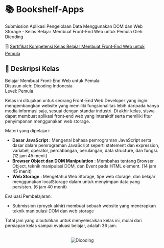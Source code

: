 # 📚 Bookshelf-Apps

Submission Aplikasi Pengelolaan Data Menggunakan DOM dan Web Storage - Kelas Belajar Membuat Front-End Web untuk Pemula Oleh Dicoding

🗒️ [Sertifikat Kompetensi Kelas Belajar Membuat Front-End Web untuk Pemula](https://www.dicoding.com/certificates/72ZD9J65JPYW)

## 🚀 Deskripsi Kelas

Belajar Membuat Front-End Web untuk Pemula <br>
Disusun oleh: Dicoding Indonesia <br>
Level: Pemula

Kelas ini ditujukan untuk seorang Front-End Web Developer yang ingin mengembangkan website yang memiliki fungsionalitas lebih daripada hanya media informasi saja, sesuai dengan standar industri. Di akhir kelas, siswa dapat membuat aplikasi front-end web yang interaktif serta memiliki fitur penyimpanan menggunakan web storage.

Materi yang dipelajari:

- **Dasar JavaScript** : Mengenal bahasa pemrograman JavaScript serta dasar dalam pemrograman JavaScript seperti statement dan expression, variabel, operator, percabangan, perulangan, data structure, dan fungsi. (12 jam 45 menit)
- **Browser Object dan DOM Manipulation** : Membahas tentang Browser Object, teknik manipulasi DOM, dan Event pada HTML element. (14 jam 45 menit)
- **Web Storage** : Mengetahui Web Storage, tipe web storage, dan belajar menggunakan localStorage dalam untuk menyimpan data yang persisten. (6 jam 40 menit)

Evaluasi Pembelajaran:

- Submission (proyek akhir) membuat sebuah website yang menerapkan teknik manipulasi DOM dan web storage

Total jam yang dibutuhkan untuk menyelesaikan kelas ini, mulai dari persiapan kelas sampai evaluasi belajar, adalah 36 jam.

<br>

<div align="center">
  <img src="https://user-images.githubusercontent.com/95717485/188485268-90e682b9-fce9-470b-836e-d8838079a309.png" alt="Dicoding">
</div>

<br>

[^1]: [Show Credentials](https://www.dicoding.com/certificates/L4PQ34JM2PO1)

